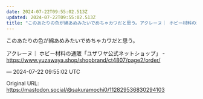 ```yaml
---
date: 2024-07-22T09:55:02.513Z
updated: 2024-07-22T09:55:02.513Z
title: "このあたりの色が綿あめみたいでめちゃカワだと思う。アクレーヌ｜ ホビー材料の通販[...]"
---
```


<p>このあたりの色が綿あめみたいでめちゃカワだと思う。</p><p>アクレーヌ｜ ホビー材料の通販「ユザワヤ公式ネットショップ」 - <a href="https://www.yuzawaya.shop/shopbrand/ct4807/page2/order/" target="_blank" rel="nofollow noopener" translate="no"><span class="invisible">https://www.</span><span class="ellipsis">yuzawaya.shop/shopbrand/ct4807</span><span class="invisible">/page2/order/</span></a></p>

&mdash; 2024-07-22 09:55:02 UTC

Original URL: https://mastodon.social/@sakuramochi0/112829536830294103
